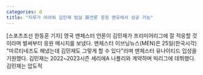 ```yaml
---
categories: d
title: "지루가 어려워 김민재 엄살 英언론 응원 맨유에서 성공 가능"
---
```

[스포츠조선 한동훈 기자] 영국 맨체스터 언론이 김민재가 프리미어리그에 잘 적응할 것이라며 벌써부터 응원 메시지를 보냈다. 맨체스터 이브닝뉴스(MEN)은 25일(한국시각) "마르티네즈도 해냈는데 김민재도 그렇게 할 수 있다"라며 맨체스터 유나이티드 입성을 기원했다. 김민재는 2022~2023시즌 세리에A 나폴리와 계약하며 빅리그에 데뷔했다. 김민재는 압도적
